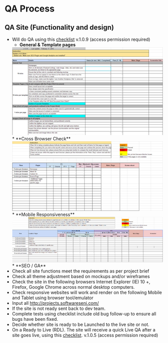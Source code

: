 # QA Process

## QA Site (Functionality and design)
* Will do QA using this <a href="https://docs.google.com/spreadsheets/d/1SNu-Mg7s92b-rw32OaDcAV2CGdGD6HrtiJCHu9i-g2k/edit#gid=1530176155">checklist</a> v.1.0.9 (access permission required)
  * **General & Template pages**
  <img src="/images/General-QA.png">
  * **Cross Browser Check**
  <img src="/images/Cross-Browser-QA.png">
  * **Mobile Responsiveness**
  <img src="/images/Responsive-QA.png">
  * **SEO / GA**
* Check all site functions meet the requirements as per project brief
* Check all theme adjustment based on mockups and/or wireframes
* Check the site in the following browsers Internet Explorer (IE) 10 +, Firefox, Google Chrome across normal desktop computers.
* Check responsive websites will work and render on the following Mobile and Tablet using browser tool/emulator
* Input all http://projects.softwareseni.com/
* If the site is not ready sent back to dev team.
* Complete tests using checklist include old bug follow-up to ensure all bugs have been fixed.
* Decide whether site is ready to be Launched to the live site or not.
* On a Ready to Live (RDL). The site will receive a quick Live QA after a site goes live, using this <a href="https://docs.google.com/spreadsheets/d/1OgQmV-eeDGkPOThUs2uoUySmtPjJRK-xvQTT3egxVk8/edit#gid=831255455">checklist</a>. v.1.0.5 (access permission required)


